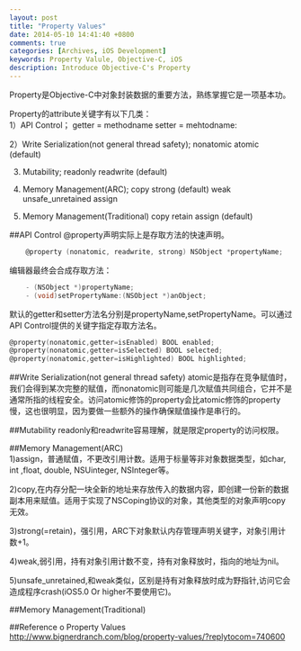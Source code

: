 ```yaml
---
layout: post
title: "Property Values"
date: 2014-05-10 14:41:40 +0800
comments: true
categories: [Archives, iOS Development]
keywords: Property Valule, Objective-C, iOS
description: Introduce Objective-C's Property
---
```

  Property是Objective-C中对象封装数据的重要方法，熟练掌握它是一项基本功。
  
 Property的attribute关键字有以下几类：  
 1）API Control；
 	getter = methodname
 	setter = mehtodname:
 
 2）Write Serialization(not general thread safety);
 	nonatomic
 	atomic (default)
 	
 3) Mutability;
 	readonly
 	readwrite (default)
 
 4) Memory Management(ARC);
 	copy
 	strong (default)
 	weak
 	unsafe_unretained
 	assign
 
 5) Memory Management(Traditional)
	copy
	retain
	assign (default)
	
##API Control
@property声明实际上是存取方法的快速声明。
``` objective-c
	@property (nonatomic, readwrite, strong) NSObject *propertyName;
```
编辑器最终会合成存取方法：
``` objective-c
	- (NSObject *)propertyName;
	- (void)setPropertyName:(NSObject *)anObject;
```
默认的getter和setter方法名分别是propertyName,setPropertyName。可以通过API Control提供的关键字指定存取方法名。
``` objective-c
@property(nonatomic,getter=isEnabled) BOOL enabled;                                  // default is YES. if NO, ignores touch events and subclasses may draw differently
@property(nonatomic,getter=isSelected) BOOL selected;                                // default is NO may be used by some subclasses or by application
@property(nonatomic,getter=isHighlighted) BOOL highlighted;                          // default is NO. this gets set/cleared 
```

##Write Serialization(not general thread safety)
atomic是指存在竞争赋值时，我们会得到某次完整的赋值，而nonatomic则可能是几次赋值共同组合，它并不是通常所指的线程安全。访问atomic修饰的property会比atomic修饰的property慢，这也很明显，因为要做一些额外的操作确保赋值操作是串行的。

##Mutability
readonly和readwrite容易理解，就是限定property的访问权限。

##Memory Management(ARC)  
1)assign，普通赋值，不更改引用计数。适用于标量等非对象数据类型，如char, int ,float, double, NSUinteger, NSInteger等。 
 
2)copy,在内存分配一块全新的地址来存放传入的数据内容，即创建一份新的数据副本用来赋值。适用于实现了NSCoping协议的对象，其他类型的对象声明copy无效。  

3)strong(=retain)，强引用，ARC下对象默认内存管理声明关键字，对象引用计数+1。  

4)weak,弱引用，持有对象引用计数不变，持有对象释放时，指向的地址为nil。  

5)unsafe_unretained,和weak类似，区别是持有对象释放时成为野指针,访问它会造成程序crash(iOS5.0 Or higher不要使用它)。

##Memory Management(Traditional)

##Reference
o Property Values http://www.bignerdranch.com/blog/property-values/?replytocom=740600